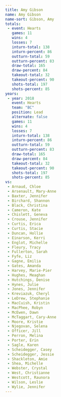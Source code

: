 ```yaml
---
title: Amy Gibson
name: Amy Gibson
name-sort: Gibson, Amy
totals:
 - event: Hearts
   games: 11
   wins: 4
   losses: 7
   inturn-total: 138
   inturn-percent: 86
   outturn-total: 59
   outturn-percent: 83
   draw-total: 165
   draw-percent: 84
   takeout-total: 32
   takeout-percent: 90
   shots-total: 197
   shots-percent: 85
years:
 - year: 2018
   event: Hearts
   team: "BC"
   position: Lead
   alternate: false
   games: 11
   wins: 4
   losses: 7
   inturn-total: 138
   inturn-percent: 86
   outturn-total: 59
   outturn-percent: 83
   draw-total: 165
   draw-percent: 84
   takeout-total: 32
   takeout-percent: 90
   shots-total: 197
   shots-percent: 85
vs:
 - Arnaud, Chloe
 - Arsenault, Mary-Anne
 - Baxter, Jennifer
 - Birchard, Shannon
 - Black, Christina
 - Cameron, Kate
 - Chislett, Geneva
 - Crouse, Jennifer
 - Curtis, Erica
 - Curtis, Stacie
 - Duncan, Hollie
 - Einarson, Kerri
 - Englot, Michelle
 - Fleury, Tracy
 - Fullerton, Sarah
 - Fyfe, Liz
 - Gagne, Emilia
 - Gates, Amanda
 - Harvey, Marie-Pier
 - Hughes, Meaghan
 - Hutchings, Denise
 - Hynes, Julie
 - Jones, Jennifer
 - Kreviazuk, Cheryl
 - LeDrew, Stephanie
 - MacCuish, Kristin
 - MacPhee, Robyn
 - McEwen, Dawn
 - McTaggart, Cary-Anne
 - Moore, Kristie
 - Njegovan, Selena
 - Officer, Jill
 - Perron, Melina
 - Porter, Erin
 - Sagle, Karen
 - Scheidegger, Casey
 - Scheidegger, Jessie
 - Shackleton, Amie
 - Shea, Michelle
 - Webster, Crystal
 - West, Christianne
 - Westcott, Raunora
 - Wilson, Leslie
 - Wylie, Jennifer
---
```

